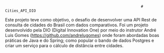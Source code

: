                                                                   # Cities_API_DIO

Este projeto teve como objetivo, o desafio de desenvolver uma API Rest de consulta de cidades do Brasil com dados comparativos.
Foi um projeto desenvolvido pela DIO (Digital Innovation One) por meio do instrutor André Luis Gomes (https://github.com/andrelugomes) 
onde foram abordadas boas práticas de Java e do Spring; como popular o bando de dados Postgres e criar um serviço para o cálculo de distância entre cidades.
